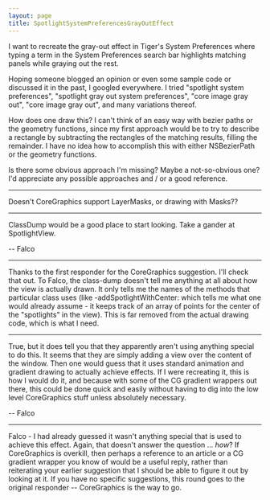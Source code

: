 ```yaml
---
layout: page
title: SpotlightSystemPreferencesGrayOutEffect
---
```




I want to recreate the gray-out effect in Tiger's System Preferences where typing a term in the System Preferences search bar highlights matching panels while graying out the rest.

Hoping someone blogged an opinion or even some sample code or discussed it in the past, I googled everywhere. I tried "spotlight system preferences", "spotlight gray out system preferences", "core image gray out", "core image gray out", and many variations thereof.

How does one draw this? I can't think of an easy way with bezier paths or the geometry functions, since my first approach would be to try to describe a rectangle by subtracting the rectangles of the matching results, filling the remainder. I have no idea how to accomplish this with either NSBezierPath or the geometry functions.

Is there some obvious approach I'm missing? Maybe a not-so-obvious one? I'd appreciate any possible approaches and / or a good reference.

----

Doesn't CoreGraphics support LayerMasks, or drawing with Masks??

----

ClassDump would be a good place to start looking. Take a gander at SpotlightView.

-- Falco

----

Thanks to the first responder for the CoreGraphics suggestion. I'll check that out. To Falco, the class-dump doesn't tell me anything at all about how the view is actually drawn. It only tells me the names of the methods that particular class uses (like -addSpotlightWithCenter: which tells me what one would already assume - it keeps track of an array of points for the center of the "spotlights" in the view). This is far removed from the actual drawing code, which is what I need.

----

True, but it does tell you that they apparently aren't using anything special to do this. It seems that they are simply adding a view over the content of the window. Then one would guess that it uses standard animation and gradient drawing to actually achieve effects. If I were recreating it, this is how I would do it, and because with some of the CG gradient wrappers out there, this could be done quick and easily without having to dig into the low level CoreGraphics stuff unless absolutely necessary.

-- Falco

----

Falco - I had already guessed it wasn't anything special that is used to achieve this effect. Again, that doesn't answer the question ... *how*? If CoreGraphics is overkill, then perhaps a reference to an article or a CG gradient wrapper you know of would be a useful reply, rather than reiterating your earlier suggestion that I should be able to figure it out by looking at it. If you have no specific suggestions, this round goes to the original responder -- CoreGraphics is the way to go.

